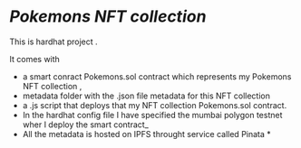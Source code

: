 # _Pokemons NFT collection_

This is hardhat project .

It comes with

- a smart conract Pokemons.sol contract which represents my Pokemons NFT collection ,
- metadata folder with the .json file metadata for this NFT collection
- a .js script that deploys that my NFT collection Pokemons.sol contract.
- In the hardhat config file I have specified the mumbai polygon testnet wher I deploy the smart contract\_
- All the metadata is hosted on IPFS throught service called Pinata \*
